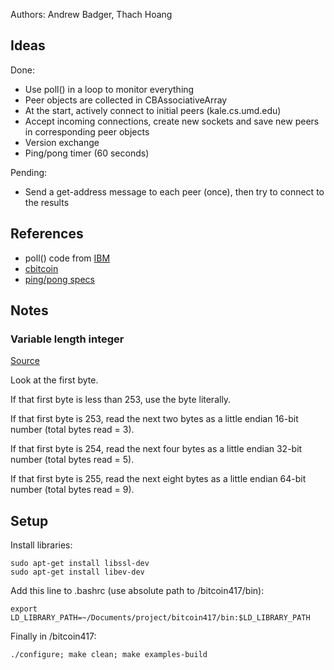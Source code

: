 Authors: Andrew Badger, Thach Hoang

## Ideas

Done:

- Use poll() in a loop to monitor everything
- Peer objects are collected in CBAssociativeArray
- At the start, actively connect to initial peers (kale.cs.umd.edu)
- Accept incoming connections, create new sockets and save new peers in corresponding peer objects
- Version exchange
- Ping/pong timer (60 seconds)

Pending:

- Send a get-address message to each peer (once), then try to connect to the results

## References

- poll() code from [IBM](http://pic.dhe.ibm.com/infocenter/iseries/v6r1m0/index.jsp?topic=/rzab6/poll.htm)
- [cbitcoin](https://github.com/MatthewLM/cbitcoin)
- [ping/pong specs](https://en.bitcoin.it/wiki/BIP_0031)

## Notes

### Variable length integer

[Source](https://bitcointalk.org/index.php?PHPSESSID=0j57qusrqmvof5lclsre0l4t02&topic=32849.msg410480#msg410480)

Look at the first byte.

If that first byte is less than 253, use the byte literally.

If that first byte is 253, read the next two bytes as a little endian 16-bit number (total bytes read = 3).

If that first byte is 254, read the next four bytes as a little endian 32-bit number (total bytes read = 5).

If that first byte is 255, read the next eight bytes as a little endian 64-bit number (total bytes read = 9).

## Setup

Install libraries:

```
sudo apt-get install libssl-dev
sudo apt-get install libev-dev
```

Add this line to .bashrc (use absolute path to /bitcoin417/bin):

```
export LD_LIBRARY_PATH=~/Documents/project/bitcoin417/bin:$LD_LIBRARY_PATH
```

Finally in /bitcoin417:

```
./configure; make clean; make examples-build
```

